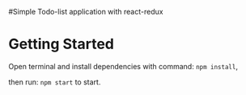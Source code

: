 #Simple Todo-list application with react-redux

# Getting Started

Open terminal and install dependencies with command: `npm install`,

then run: `npm start` to start.
